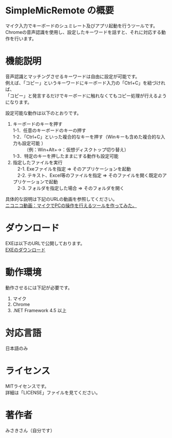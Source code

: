 # SimpleMicRemote の概要
マイク入力でキーボードのシュミレート及びアプリ起動を行うツールです。  
Chromeの音声認識を使用し、設定したキーワードを話すと、それに対応する動作を行います。  
  
# 機能説明
音声認識とマッチングさせるキーワードは自由に設定が可能です。  
例えば、「コピー」というキーワードにキーボード入力の「Ctrl+C」を紐づければ、  
「コピー」と発言するだけでキーボードに触れなくてもコピー処理が行えるようになります。  
  
設定可能な動作は以下のとおりです。  
1. キーボードのキーを押す  
  1-1．任意のキーボードのキーの押す  
  1-2．「Ctrl+C」といった複合的なキーを押す（Winキーも含めた複合的な入力も設定可能 ）  
  　　　（例：Win+Alt+→：仮想ディスクトップ切り替え）  
  1-3．特定のキーを押したままにする動作も設定可能  
2. 指定したファイルを実行  
　2-1. Exeファイルを指定 ⇒ そのアプリケーションを起動  
　2-2. テキスト、Excel等のファイルを指定 ⇒ そのファイルを開く既定のアプリケーションで起動  
　2-3. フォルダを指定した場合 ⇒ そのフォルダを開く  
  
具体的な説明は下記のURLの動画を参照してください。  
[ニコニコ動画：マイクでPCの操作を行えるツールを作ってみた。](https://www.nicovideo.jp/watch/sm34754175)  
  
# ダウンロード
EXEは以下のURLで公開しております。  
[EXEのダウンロード](https://drive.google.com/file/d/1WScc-yonPnNDPomsmNQnYekVgb8bDh5E)  
  
# 動作環境
動作させるには下記が必要です。  
1. マイク  
2. Chrome  
3. .NET Framework 4.5 以上  
  
# 対応言語
日本語のみ  
  
# ライセンス
MITライセンスです。  
詳細は「LICENSE」ファイルを見てください。  
    
# 著作者
みさきさん（自分です）
